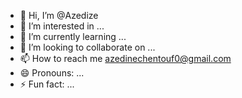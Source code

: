 - 👋 Hi, I’m @Azedize
- 👀 I’m interested in ...
- 🌱 I’m currently learning ...
- 💞️ I’m looking to collaborate on ...
- 📫 How to reach me azedinechentouf0@gmail.com 
- 😄 Pronouns: ...
- ⚡ Fun fact: ...

<!---
Azedize/Azedize is a ✨ special ✨ repository because its `README.md` (this file) appears on your GitHub profile.
You can click the Preview link to take a look at your changes.
--->
